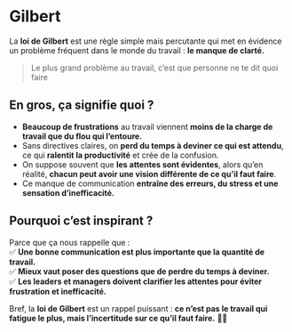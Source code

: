 # Gilbert

La **loi de Gilbert** est une règle simple mais percutante qui met en évidence un problème fréquent dans le monde du travail : **le manque de clarté.**  

> Le plus grand problème au travail, c’est que personne ne te dit quoi faire

## En gros, ça signifie quoi ?

- **Beaucoup de frustrations** au travail viennent **moins de la charge de travail que du flou qui l’entoure.**  
- Sans directives claires, on **perd du temps à deviner ce qui est attendu**, ce qui **ralentit la productivité** et crée de la confusion.  
- On suppose souvent que **les attentes sont évidentes**, alors qu’en réalité, **chacun peut avoir une vision différente de ce qu’il faut faire**.  
- Ce manque de communication **entraîne des erreurs, du stress et une sensation d’inefficacité.**  

## Pourquoi c’est inspirant ?

Parce que ça nous rappelle que :  
✅ **Une bonne communication est plus importante que la quantité de travail.**  
✅ **Mieux vaut poser des questions que de perdre du temps à deviner.**  
✅ **Les leaders et managers doivent clarifier les attentes pour éviter frustration et inefficacité.**  

Bref, la **loi de Gilbert** est un rappel puissant : **ce n’est pas le travail qui fatigue le plus, mais l’incertitude sur ce qu’il faut faire.** 🎯🚀
